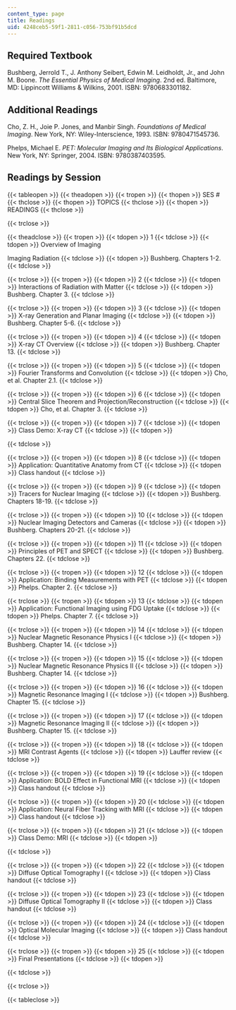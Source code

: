 ```yaml
---
content_type: page
title: Readings
uid: 4248ceb5-59f1-2811-c056-753bf91b5dcd
---
```


Required Textbook
-----------------

Bushberg, Jerrold T., J. Anthony Seibert, Edwin M. Leidholdt, Jr., and John M. Boone. _The Essential Physics of Medical Imaging_. 2nd ed. Baltimore, MD: Lippincott Williams & Wilkins, 2001. ISBN: 9780683301182.

Additional Readings
-------------------

Cho, Z. H., Joie P. Jones, and Manbir Singh. _Foundations of Medical Imaging_. New York, NY: Wiley-Interscience, 1993. ISBN: 9780471545736.

Phelps, Michael E. _PET: Molecular Imaging and Its Biological Applications_. New York, NY: Springer, 2004. ISBN: 9780387403595.

Readings by Session
-------------------

{{< tableopen >}}
{{< theadopen >}}
{{< tropen >}}
{{< thopen >}}
SES #
{{< thclose >}}
{{< thopen >}}
TOPICS
{{< thclose >}}
{{< thopen >}}
READINGS
{{< thclose >}}

{{< trclose >}}

{{< theadclose >}}
{{< tropen >}}
{{< tdopen >}}
1
{{< tdclose >}}
{{< tdopen >}}
Overview of Imaging  
  
Imaging Radiation
{{< tdclose >}}
{{< tdopen >}}
Bushberg. Chapters 1-2.
{{< tdclose >}}

{{< trclose >}}
{{< tropen >}}
{{< tdopen >}}
2
{{< tdclose >}}
{{< tdopen >}}
Interactions of Radiation with Matter
{{< tdclose >}}
{{< tdopen >}}
Bushberg. Chapter 3.
{{< tdclose >}}

{{< trclose >}}
{{< tropen >}}
{{< tdopen >}}
3
{{< tdclose >}}
{{< tdopen >}}
X-ray Generation and Planar Imaging
{{< tdclose >}}
{{< tdopen >}}
Bushberg. Chapter 5-6.
{{< tdclose >}}

{{< trclose >}}
{{< tropen >}}
{{< tdopen >}}
4
{{< tdclose >}}
{{< tdopen >}}
X-ray CT Overview
{{< tdclose >}}
{{< tdopen >}}
Bushberg. Chapter 13.
{{< tdclose >}}

{{< trclose >}}
{{< tropen >}}
{{< tdopen >}}
5
{{< tdclose >}}
{{< tdopen >}}
Fourier Transforms and Convolution
{{< tdclose >}}
{{< tdopen >}}
Cho, et al. Chapter 2.1.
{{< tdclose >}}

{{< trclose >}}
{{< tropen >}}
{{< tdopen >}}
6
{{< tdclose >}}
{{< tdopen >}}
Central Slice Theorem and Projection/Reconstruction
{{< tdclose >}}
{{< tdopen >}}
Cho, et al. Chapter 3.
{{< tdclose >}}

{{< trclose >}}
{{< tropen >}}
{{< tdopen >}}
7
{{< tdclose >}}
{{< tdopen >}}
Class Demo: X-ray CT
{{< tdclose >}}
{{< tdopen >}}

{{< tdclose >}}

{{< trclose >}}
{{< tropen >}}
{{< tdopen >}}
8
{{< tdclose >}}
{{< tdopen >}}
Application: Quantitative Anatomy from CT
{{< tdclose >}}
{{< tdopen >}}
Class handout
{{< tdclose >}}

{{< trclose >}}
{{< tropen >}}
{{< tdopen >}}
9
{{< tdclose >}}
{{< tdopen >}}
Tracers for Nuclear Imaging
{{< tdclose >}}
{{< tdopen >}}
Bushberg. Chapters 18-19.
{{< tdclose >}}

{{< trclose >}}
{{< tropen >}}
{{< tdopen >}}
10
{{< tdclose >}}
{{< tdopen >}}
Nuclear Imaging Detectors and Cameras
{{< tdclose >}}
{{< tdopen >}}
Bushberg. Chapters 20-21.
{{< tdclose >}}

{{< trclose >}}
{{< tropen >}}
{{< tdopen >}}
11
{{< tdclose >}}
{{< tdopen >}}
Principles of PET and SPECT
{{< tdclose >}}
{{< tdopen >}}
Bushberg. Chapters 22.
{{< tdclose >}}

{{< trclose >}}
{{< tropen >}}
{{< tdopen >}}
12
{{< tdclose >}}
{{< tdopen >}}
Application: Binding Measurements with PET
{{< tdclose >}}
{{< tdopen >}}
Phelps. Chapter 2.
{{< tdclose >}}

{{< trclose >}}
{{< tropen >}}
{{< tdopen >}}
13
{{< tdclose >}}
{{< tdopen >}}
Application: Functional Imaging using FDG Uptake
{{< tdclose >}}
{{< tdopen >}}
Phelps. Chapter 7.
{{< tdclose >}}

{{< trclose >}}
{{< tropen >}}
{{< tdopen >}}
14
{{< tdclose >}}
{{< tdopen >}}
Nuclear Magnetic Resonance Physics I
{{< tdclose >}}
{{< tdopen >}}
Bushberg. Chapter 14.
{{< tdclose >}}

{{< trclose >}}
{{< tropen >}}
{{< tdopen >}}
15
{{< tdclose >}}
{{< tdopen >}}
Nuclear Magnetic Resonance Physics II
{{< tdclose >}}
{{< tdopen >}}
Bushberg. Chapter 14.
{{< tdclose >}}

{{< trclose >}}
{{< tropen >}}
{{< tdopen >}}
16
{{< tdclose >}}
{{< tdopen >}}
Magnetic Resonance Imaging I
{{< tdclose >}}
{{< tdopen >}}
Bushberg. Chapter 15.
{{< tdclose >}}

{{< trclose >}}
{{< tropen >}}
{{< tdopen >}}
17
{{< tdclose >}}
{{< tdopen >}}
Magnetic Resonance Imaging II
{{< tdclose >}}
{{< tdopen >}}
Bushberg. Chapter 15.
{{< tdclose >}}

{{< trclose >}}
{{< tropen >}}
{{< tdopen >}}
18
{{< tdclose >}}
{{< tdopen >}}
MRI Contrast Agents
{{< tdclose >}}
{{< tdopen >}}
Lauffer review
{{< tdclose >}}

{{< trclose >}}
{{< tropen >}}
{{< tdopen >}}
19
{{< tdclose >}}
{{< tdopen >}}
Application: BOLD Effect in Functional MRI
{{< tdclose >}}
{{< tdopen >}}
Class handout
{{< tdclose >}}

{{< trclose >}}
{{< tropen >}}
{{< tdopen >}}
20
{{< tdclose >}}
{{< tdopen >}}
Application: Neural Fiber Tracking with MRI
{{< tdclose >}}
{{< tdopen >}}
Class handout
{{< tdclose >}}

{{< trclose >}}
{{< tropen >}}
{{< tdopen >}}
21
{{< tdclose >}}
{{< tdopen >}}
Class Demo: MRI
{{< tdclose >}}
{{< tdopen >}}

{{< tdclose >}}

{{< trclose >}}
{{< tropen >}}
{{< tdopen >}}
22
{{< tdclose >}}
{{< tdopen >}}
Diffuse Optical Tomography I
{{< tdclose >}}
{{< tdopen >}}
Class handout
{{< tdclose >}}

{{< trclose >}}
{{< tropen >}}
{{< tdopen >}}
23
{{< tdclose >}}
{{< tdopen >}}
Diffuse Optical Tomography II
{{< tdclose >}}
{{< tdopen >}}
Class handout
{{< tdclose >}}

{{< trclose >}}
{{< tropen >}}
{{< tdopen >}}
24
{{< tdclose >}}
{{< tdopen >}}
Optical Molecular Imaging
{{< tdclose >}}
{{< tdopen >}}
Class handout
{{< tdclose >}}

{{< trclose >}}
{{< tropen >}}
{{< tdopen >}}
25
{{< tdclose >}}
{{< tdopen >}}
Final Presentations
{{< tdclose >}}
{{< tdopen >}}

{{< tdclose >}}

{{< trclose >}}

{{< tableclose >}}